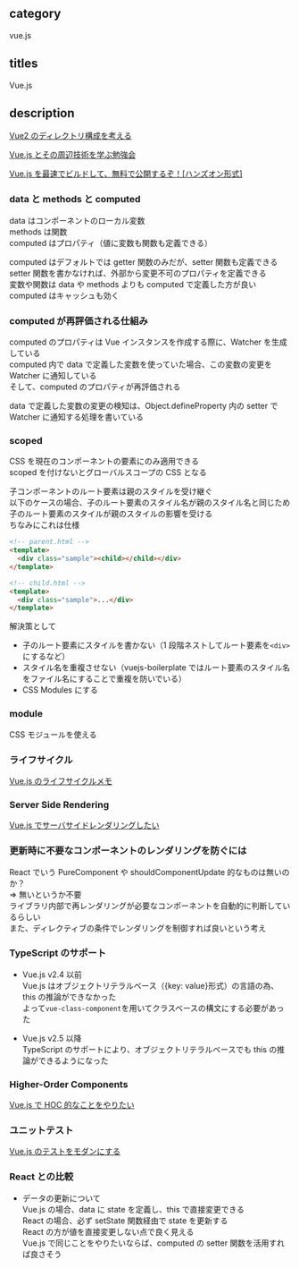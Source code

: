 ## category

vue.js

## titles

Vue.js

## description

<a href="https://qiita.com/kurosame/items/b3f5bee8ea73df025cb1" target="_blank">Vue2 のディレクトリ構成を考える</a>

<a href="https://qiita.com/kurosame/items/183a93bcc39d4c8c27d5" target="_blank">Vue.js とその周辺技術を学ぶ勉強会</a>

<a href="https://qiita.com/kurosame/items/1e8754fceeba9b9bfcd1" target="_blank">Vue.js を最速でビルドして、無料で公開するぞ！[ハンズオン形式]</a>

### data と methods と computed

data はコンポーネントのローカル変数  
methods は関数  
computed はプロパティ（値に変数も関数も定義できる）

computed はデフォルトでは getter 関数のみだが、setter 関数も定義できる  
setter 関数を書かなければ、外部から変更不可のプロパティを定義できる  
変数や関数は data や methods よりも computed で定義した方が良い  
computed はキャッシュも効く

### computed が再評価される仕組み

computed のプロパティは Vue インスタンスを作成する際に、Watcher を生成している  
computed 内で data で定義した変数を使っていた場合、この変数の変更を Watcher に通知している  
そして、computed のプロパティが再評価される

data で定義した変数の変更の検知は、Object.defineProperty 内の setter で Watcher に通知する処理を書いている

### scoped

CSS を現在のコンポーネントの要素にのみ適用できる  
scoped を付けないとグローバルスコープの CSS となる

子コンポーネントのルート要素は親のスタイルを受け継ぐ  
以下のケースの場合、子のルート要素のスタイル名が親のスタイル名と同じため  
子のルート要素のスタイルが親のスタイルの影響を受ける  
ちなみにこれは仕様

```html
<!-- parent.html -->
<template>
  <div class="sample"><child></child></div>
</template>
```

```html
<!-- child.html -->
<template>
  <div class="sample">...</div>
</template>
```

解決策として

- 子のルート要素にスタイルを書かない（1 段階ネストしてルート要素を`<div>`にするなど）
- スタイル名を重複させない（vuejs-boilerplate ではルート要素のスタイル名をファイル名にすることで重複を防いでいる）
- CSS Modules にする

### module

CSS モジュールを使える

### ライフサイクル

<a href="https://qiita.com/kurosame/items/6ab7622fe30c299a693e" target="_blank">Vue.js のライフサイクルメモ</a>

### Server Side Rendering

<a href="https://qiita.com/kurosame/items/9815a28820e5e63d1a55" target="_blank">Vue.js でサーバサイドレンダリングしたい</a>

### 更新時に不要なコンポーネントのレンダリングを防ぐには

React でいう PureComponent や shouldComponentUpdate 的なものは無いのか？  
⇒ 無いというか不要  
ライブラリ内部で再レンダリングが必要なコンポーネントを自動的に判断しているらしい  
また、ディレクティブの条件でレンダリングを制御すれば良いという考え

### TypeScript のサポート

- Vue.js v2.4 以前  
  Vue.js はオブジェクトリテラルベース（{key: value}形式）の言語の為、this の推論ができなかった  
  よって`vue-class-component`を用いてクラスベースの構文にする必要があった

- Vue.js v2.5 以降  
  TypeScript のサポートにより、オブジェクトリテラルベースでも this の推論ができるようになった

### Higher-Order Components

<a href="https://qiita.com/kurosame/items/ad02af3e15e608a1c724" target="_blank">Vue.js で HOC 的なことをやりたい</a>

### ユニットテスト

<a href="https://qiita.com/kurosame/items/8d82ef8d36c106c6e8bc" target="_blank">Vue.js のテストをモダンにする</a>

### React との比較

- データの更新について  
  Vue.js の場合、data に state を定義し、this で直接変更できる  
  React の場合、必ず setState 関数経由で state を更新する  
  React の方が値を直接変更しない点で良く見える  
  Vue.js で同じことをやりたいならば、computed の setter 関数を活用すれば良さそう
